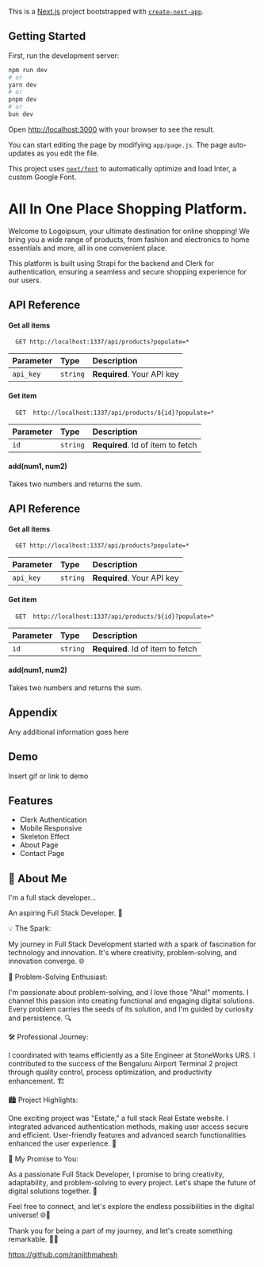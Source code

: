 This is a [Next.js](https://nextjs.org/) project bootstrapped with [`create-next-app`](https://github.com/vercel/next.js/tree/canary/packages/create-next-app).

## Getting Started

First, run the development server:

```bash
npm run dev
# or
yarn dev
# or
pnpm dev
# or
bun dev
```

Open [http://localhost:3000](http://localhost:3000) with your browser to see the result.

You can start editing the page by modifying `app/page.js`. The page auto-updates as you edit the file.

This project uses [`next/font`](https://nextjs.org/docs/basic-features/font-optimization) to automatically optimize and load Inter, a custom Google Font.


# All In One Place Shopping Platform.

Welcome to  Logoipsum, your ultimate destination for online shopping! We bring you a wide range of products, from fashion and electronics to home essentials and more, all in one convenient place.

This platform is built using Strapi for the backend and Clerk for authentication, ensuring a seamless and secure shopping experience for our users.




## API Reference

#### Get all items

```http
  GET http://localhost:1337/api/products?populate=*
```

| Parameter | Type     | Description                |
| :-------- | :------- | :------------------------- |
| `api_key` | `string` | **Required**. Your API key |

#### Get item

```http
  GET  http://localhost:1337/api/products/${id}?populate=*
```

| Parameter | Type     | Description                       |
| :-------- | :------- | :-------------------------------- |
| `id`      | `string` | **Required**. Id of item to fetch |

#### add(num1, num2)

Takes two numbers and returns the sum.


## API Reference

#### Get all items

```http
  GET http://localhost:1337/api/products?populate=*
```

| Parameter | Type     | Description                |
| :-------- | :------- | :------------------------- |
| `api_key` | `string` | **Required**. Your API key |

#### Get item

```http
  GET  http://localhost:1337/api/products/${id}?populate=*
```

| Parameter | Type     | Description                       |
| :-------- | :------- | :-------------------------------- |
| `id`      | `string` | **Required**. Id of item to fetch |

#### add(num1, num2)

Takes two numbers and returns the sum.


## Appendix

Any additional information goes here


## Demo

Insert gif or link to demo


## Features

- Clerk Authentication
- Mobile Responsive 
- Skeleton Effect
- About Page 
- Contact Page 



## 🚀 About Me
I'm a full stack developer...

An aspiring Full Stack Developer. 🌟

💡 The Spark:

My journey in Full Stack Development started with a spark of fascination for technology and innovation. It's where creativity, problem-solving, and innovation converge. 🌐

🧩 Problem-Solving Enthusiast:

I'm passionate about problem-solving, and I love those "Aha!" moments. I channel this passion into creating functional and engaging digital solutions. Every problem carries the seeds of its solution, and I'm guided by curiosity and persistence. 🔍

🛠️ Professional Journey:

I coordinated with teams efficiently as a Site Engineer at StoneWorks URS. I contributed to the success of the Bengaluru Airport Terminal 2 project through quality control, process optimization, and productivity enhancement. 🏗️

🏙️ Project Highlights:

One exciting project was "Estate," a full stack Real Estate website. I integrated advanced authentication methods, making user access secure and efficient. User-friendly features and advanced search functionalities enhanced the user experience. 🌟

💫 My Promise to You:

As a passionate Full Stack Developer, I promise to bring creativity, adaptability, and problem-solving to every project. Let's shape the future of digital solutions together. 🚀

Feel free to connect, and let's explore the endless possibilities in the digital universe! 🌐💌

Thank you for being a part of my journey, and let's create something remarkable. 🙌🌠

 https://github.com/ranjithmahesh


